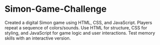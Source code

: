 # Simon-Game-Challenge
Created a digital Simon game using HTML, CSS, and JavaScript. Players repeat a sequence of colors/sounds. Use HTML for structure, CSS for styling, and JavaScript for game logic and user interactions. Test memory skills with an interactive version.

